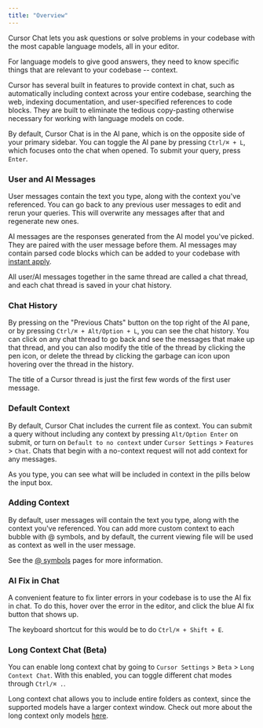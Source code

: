 ```yaml
---
title: "Overview"
---
```


Cursor Chat lets you ask questions or solve problems in your codebase with the most capable language models, all in your editor. 



  


For language models to give good answers, they need to know specific things that are relevant to your codebase -- context. 

Cursor has several built in features to provide context in chat, such as automatically including context across your entire codebase, searching the web, 
indexing documentation, and user-specified references to code blocks. They are built to eliminate the tedious copy-pasting otherwise necessary for working with language models on code.

By default, Cursor Chat is in the AI pane, which is on the opposite side of your primary sidebar. You can toggle the AI pane by pressing `Ctrl/⌘ + L`, which focuses onto the chat when opened.
To submit your query, press `Enter`.


### User and AI Messages 

User messages contain the text you type, along with the context you've referenced. You can go back to any previous user messages to edit and rerun your queries. This will
overwrite any messages after that and regenerate new ones.

AI messages are the responses generated from the AI model you've picked. They are paired with the user message before them. AI messages may contain parsed code blocks which can be added to your codebase with [instant apply](/chat/apply).

All user/AI messages together in the same thread are called a chat thread, and each chat thread is saved in your chat history. 


### Chat History

By pressing on the "Previous Chats" button on the top right of the AI pane, or by pressing `Ctrl/⌘ + Alt/Option + L`, you can see the chat history. You can click on any chat thread to go back and see the messages that make up that thread,
and you can also modify the title of the thread by clicking the pen icon, or delete the thread by clicking the garbage can icon upon hovering over the thread in the history. 

The title of a Cursor thread is just the first few words of the first user message.


### Default Context

By default, Cursor Chat includes the current file as context. You can submit a query without including any context by pressing `Alt/Option Enter` on submit,
or turn on `Default to no context` under `Cursor Settings` > `Features` > `Chat`. Chats that begin with a no-context request will not add context for any messages.

As you type, you can see what will be included in context in the pills below the input box.


### Adding Context 

By default, user messages will contain the text you type, along with the context you've referenced. You can add more custom context to each bubble with @ symbols, and by default,
the current viewing file will be used as context as well in the user message. 

See the [@ symbols](/context/@-symbols/@-files) pages for more information.


### AI Fix in Chat

A convenient feature to fix linter errors in your codebase is to use the AI fix in chat. To do this, hover over the error in the editor, and click the blue AI fix button that shows up.

The keyboard shortcut for this would be to do `Ctrl/⌘ + Shift + E`.


  




### Long Context Chat (Beta)

You can enable long context chat by going to `Cursor Settings` > `Beta` > `Long Context Chat`. With this enabled, you can toggle different chat modes through `Ctrl/⌘ .`. 

Long context chat allows you to include entire folders as context, since the supported models have a larger context window. Check out more about the long context only models [here](/advanced/models#long-context-only-models).